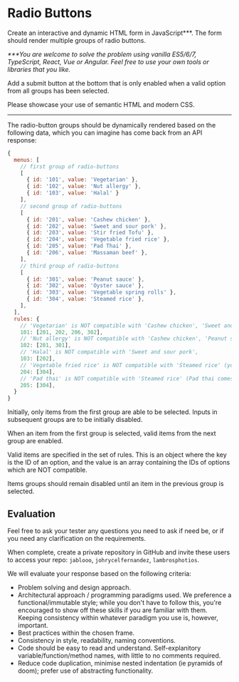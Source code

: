 # Radio Buttons

Create an interactive and dynamic HTML form in JavaScript\*\*\*. The form should render multiple groups of radio buttons.

_\*\*\*You are welcome to solve the problem using vanilla ES5/6/7, TypeScript, React, Vue or Angular. Feel free to use your own tools or libraries that you like._

Add a submit button at the bottom that is only enabled when a valid option from all groups has been selected.

Please showcase your use of semantic HTML and modern CSS.

---

The radio-button groups should be dynamically rendered based on the following data, which you can imagine has come back from an API response:

```javascript
{
  menus: [
    // first group of radio-buttons
    [
      { id: '101', value: 'Vegetarian' },
      { id: '102', value: 'Nut allergy' },
      { id: '103', value: 'Halal' }
    ],
    // second group of radio-buttons
    [
      { id: '201', value: 'Cashew chicken' },
      { id: '202', value: 'Sweet and sour pork' },
      { id: '203', value: 'Stir fried Tofu' },
      { id: '204', value: 'Vegetable fried rice' },
      { id: '205', value: 'Pad Thai' },
      { id: '206', value: 'Massaman beef' },
    ],
    // third group of radio-buttons
    [
      { id: '301', value: 'Peanut sauce' },
      { id: '302', value: 'Oyster sauce' },
      { id: '303', value: 'Vegetable spring rolls' },
      { id: '304', value: 'Steamed rice' },
    ],
  ],
  rules: {
    // 'Vegetarian' is NOT compatible with 'Cashew chicken', 'Sweet and sour pork', 'Massaman beef', 'Oyster sauce'
    101: [201, 202, 206, 302],
    // 'Nut allergy' is NOT compatible with 'Cashew chicken', 'Peanut sauce',
    102: [201, 301],
    // 'Halal' is NOT compatible with 'Sweet and sour pork',
    103: [202],
    // 'Vegetable fried rice' is NOT compatible with 'Steamed rice' (you don't need more rice... carb overload),
    204: [304],
    // 'Pad thai' is NOT compatible with 'Steamed rice' (Pad thai comes with noodles),
    205: [304],
  }
}
```

Initially, only items from the first group are able to be selected. Inputs in subsequent groups are to be initially disabled.

When an item from the first group is selected, valid items from the next group are enabled.

Valid items are specified in the set of rules. This is an object where the key is the ID of an option, and the value is an array containing the IDs of options which are NOT compatible.

Items groups should remain disabled until an item in the previous group is selected.

## Evaluation

Feel free to ask your tester any questions you need to ask if need be, or if you need any clarification on the requirements.

When complete, create a private repository in GitHub and invite these users to access your repo: `jablooo`, `johrycelfernandez`, `lambrosphotios`.

We will evaluate your response based on the following criteria:

- Problem solving and design approach.
- Architectural approach / programming paradigms used. We preference a functional/immutable style; while you don't have to follow this, you're encouraged to show off these skills if you are familiar with them. Keeping consistency within whatever paradigm you use is, however, important.
- Best practices within the chosen frame.
- Consistency in style, readability, naming conventions.
- Code should be easy to read and understand. Self-explanitory variable/function/method names, with little to no comments required.
- Reduce code duplication, minimise nested indentation (ie pyramids of doom); prefer use of abstracting functionality.
